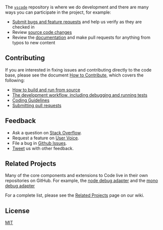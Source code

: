 

The [`vscode`](https://github.com/microsoft/vscode) repository is where we do development and there are many ways you can participate in the project, for example:

* [Submit bugs and feature requests](https://github.com/microsoft/vscode/issues) and help us verify as they are checked in
* Review [source code changes](https://github.com/microsoft/vscode/pulls)
* Review the [documentation](https://github.com/microsoft/vscode-docs) and make pull requests for anything from typos to new content

## Contributing
If you are interested in fixing issues and contributing directly to the code base,
please see the document [How to Contribute](https://github.com/Microsoft/vscode/tree/master/wiki/contributing/how-to-contribute.md), which covers the following:

* [How to build and run from source](https://github.com/Microsoft/vscode/tree/master/wiki/contributing/how-to-contribute.md#build-and-run-from-source)
* [The development workflow, including debugging and running tests](https://github.com/Microsoft/vscode/tree/master/wiki/contributing/how-to-contribute.md#development-workflow)
* [Coding Guidelines](https://github.com/Microsoft/vscode/tree/master/wiki/contributing/coding-guidelines.md)
* [Submitting pull requests](https://github.com/Microsoft/vscode/tree/master/wiki/contributing/how-to-contribute.md#pull-requests)

## Feedback

* Ask a question on [Stack Overflow](http://stackoverflow.com/questions/tagged/vscode).
* Request a feature on [User Voice](https://visualstudio.uservoice.com/forums/293070-visual-studio-code).
* File a bug in [Github Issues](https://github.com/Microsoft/vscode/issues).
* [Tweet](https://twitter.com/code) us with other feedback.

## Related Projects
Many of the core components and extensions to Code live in their own repositories on GitHub. For example, the [node debug adapter](https://github.com/microsoft/vscode-node-debug) and the [mono debug adapter](https://github.com/microsoft/vscode-mono-debug)

For a complete list, please see the [Related Projects](https://github.com/Microsoft/vscode/tree/master/wiki/project-management/related-projects.md) page on our wiki.

## License
[MIT](LICENSE.txt)
